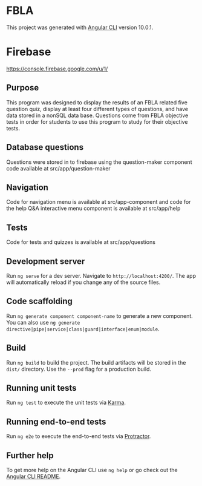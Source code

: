 # FBLA

This project was generated with [Angular CLI](https://github.com/angular/angular-cli) version 10.0.1.

# Firebase
https://console.firebase.google.com/u/1/

## Purpose 

This program was designed to display the results of an FBLA related five question quiz, display at least four different types of questions, and have data stored in a nonSQL data base. Questions come from FBLA objective tests in order for students to use this program to study for their objective tests. 

## Database questions

Questions were stored in to firebase using the question-maker component code available at src/app/question-maker

## Navigation 

Code for navigation menu is available at src/app-component and code for the help Q&A interactive menu component is available at src/app/help

## Tests 

Code for tests and quizzes is available at src/app/questions

## Development server

Run `ng serve` for a dev server. Navigate to `http://localhost:4200/`. The app will automatically reload if you change any of the source files.

## Code scaffolding

Run `ng generate component component-name` to generate a new component. You can also use `ng generate directive|pipe|service|class|guard|interface|enum|module`.

## Build

Run `ng build` to build the project. The build artifacts will be stored in the `dist/` directory. Use the `--prod` flag for a production build.

## Running unit tests

Run `ng test` to execute the unit tests via [Karma](https://karma-runner.github.io).

## Running end-to-end tests

Run `ng e2e` to execute the end-to-end tests via [Protractor](http://www.protractortest.org/).

## Further help

To get more help on the Angular CLI use `ng help` or go check out the [Angular CLI README](https://github.com/angular/angular-cli/blob/master/README.md).
